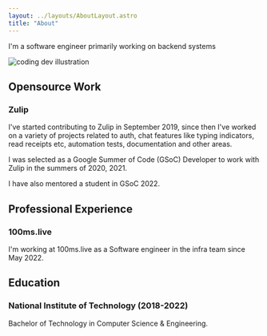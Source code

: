 ```yaml
---
layout: ../layouts/AboutLayout.astro
title: "About"
---
```


I'm a software engineer primarily working on backend systems

<div>
  <img src="/assets/dev.svg" class="sm:w-1/2 mx-auto" alt="coding dev illustration">
</div>

## Opensource Work

### Zulip

I've started contributing to Zulip in September 2019, since then I've worked on a
variety of projects related to auth, chat features like typing indicators, read receipts etc, automation tests, documentation and other areas.

I was selected as a Google Summer of Code (GSoC) Developer to work with Zulip in the
summers of 2020, 2021.

I have also mentored a student in GSoC 2022. 

## Professional Experience

### 100ms.live

I'm working at 100ms.live as a Software engineer in the infra team since May 2022.

## Education

### National Institute of Technology (2018-2022)
Bachelor of Technology in Computer Science & Engineering.
